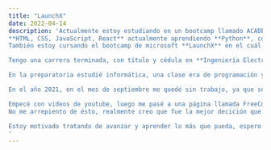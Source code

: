 ```yaml
---
title: "LaunchX"
date: 2022-04-14
description: 'Actualmente estoy estudiando en un bootcamp llamado ACADEMLO el cuál consta de 5 modulos repartidos en 10 meses, lo que he aprendido hasta ahora es a usar 
**HTML, CSS, JavaScript, React** actualmente aprendiendo **Python**, como autodidacta estoy aprendiendo a usar **TypeScript** ya que me comentaron que es importante para no tener errores a la hora de usar un framework, y justo que lo estoy viendo comprendo por qué. 
También estoy cursando el bootcamp de microsoft **LaunchX** en el cuál el mentor que tengo en este momento es un crack! excelente persona y se ve que sabe lo que hace, todos mis respetos hacia él.

Tengo una carrera terminada, con título y cédula en **Ingeniería Electromecánica**, terminé mis estudios en el tecnológico de minatitlán, aunque desgraciadamente no he ejercido mi carrera. Para ser sincero, la terminé porque era lo que debía hacer, pero nunca me apasionó esa carrera.

En la preparatoria estudié informática, una clase era de programación y desde la primera vez que tomé esa clase supe que me encantaba lo relacionado a la programación, fueron las situaciones del destino las que me obligaron a ir por otro rumbo, aunque en el fondo siempre me lamenté por no haber estudiado algo relacionado con lo que yo sabía que me gustaba.

En el año 2021, en el mes de septiembre me quedé sin trabajo, ya que se terminó el proyecto en el que estaba, a la semana de que me quedé sin trabajo me enfermé de COVID, la peor epoca para enfermarme, pues no tenía trabajo y no podía buscar otro por la enfermedad, estuve encerrado para no contagiar a mi familia y como literalmente no tenía nada que hacer me dije "aprovecharé este tiempo para aprender un poco sobre programación", y ahí comenzó todo.

Empecé con videos de youtube, luego me pasé a una página llamada FreeCodeCamp, y luego el algoritmo de google me recomendó el bootcamp en el que estoy actualmente.
No me arrepiento de ésto, realmente creo que fue la mejor decición que pude tomar y, no me gusta decirlo porque sé que el COVID ha arrebatado muchas vidas, ha hecho sufrir a miles de familias, pero enfermarme de COVID pudo ser lo mejor que me pasó, si no fuera por estar encerrado por esa enfermedad, nunca habría dado el paso para empezar a estudiar lo que siempre quise.

Estoy motivado tratando de avanzar y aprender lo más que pueda, espero pronto poder encontrar un trabajo donde pueda desarrollarme más profesionalmente.
'
---
```

